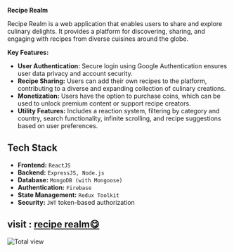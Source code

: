 **Recipe Realm**

Recipe Realm is a web application that enables users to share and explore culinary delights. It provides a platform for discovering, sharing, and engaging with recipes from diverse cuisines around the globe.

**Key Features:**

- **User Authentication:** Secure login using Google Authentication ensures user data privacy and account security.
- **Recipe Sharing:** Users can add their own recipes to the platform, contributing to a diverse and expanding collection of culinary creations.
- **Monetization:** Users have the option to purchase coins, which can be used to unlock premium content or support recipe creators.
- **Utility Features:** Includes a reaction system, filtering by category and country, search functionality, infinite scrolling, and recipe suggestions based on user preferences.

## Tech Stack

- **Frontend:** `ReactJS`
- **Backend:** `ExpressJS, Node.js`
- **Database:** `MongoDB (with Mongoose)`
- **Authentication:** `Firebase`
- **State Management:** `Redux Toolkit`
- **Security:** `JWT` token-based authorization

## visit : [recipe realm😋](https://reciperealm75.web.app/)

![Total view](https://i.ibb.co/B3SrcGx/all.png)
